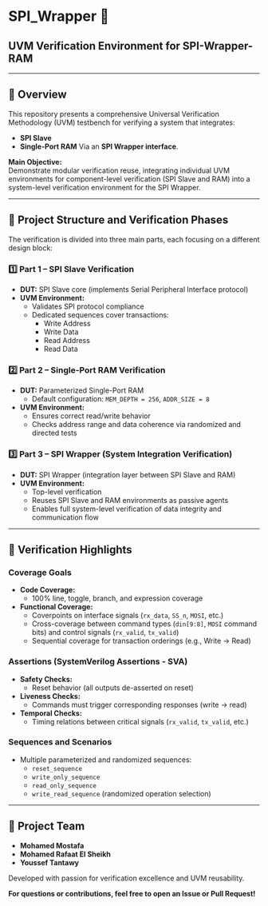 # SPI_Wrapper 🧩

## UVM Verification Environment for SPI-Wrapper-RAM

---

## 📜 Overview

This repository presents a comprehensive Universal Verification Methodology (UVM) testbench for verifying a system that integrates:
- **SPI Slave**
- **Single-Port RAM**
Via an **SPI Wrapper interface**.

**Main Objective:**  
Demonstrate modular verification reuse, integrating individual UVM environments for component-level verification (SPI Slave and RAM) into a system-level verification environment for the SPI Wrapper.

---

## 🧠 Project Structure and Verification Phases

The verification is divided into three main parts, each focusing on a different design block:

### 1️⃣ Part 1 – SPI Slave Verification
- **DUT:** SPI Slave core (implements Serial Peripheral Interface protocol)
- **UVM Environment:**  
  - Validates SPI protocol compliance
  - Dedicated sequences cover transactions:
    - Write Address
    - Write Data
    - Read Address
    - Read Data

### 2️⃣ Part 2 – Single-Port RAM Verification
- **DUT:** Parameterized Single-Port RAM  
  - Default configuration: `MEM_DEPTH = 256`, `ADDR_SIZE = 8`
- **UVM Environment:**  
  - Ensures correct read/write behavior
  - Checks address range and data coherence via randomized and directed tests

### 3️⃣ Part 3 – SPI Wrapper (System Integration Verification)
- **DUT:** SPI Wrapper (integration layer between SPI Slave and RAM)
- **UVM Environment:**  
  - Top-level verification
  - Reuses SPI Slave and RAM environments as passive agents
  - Enables full system-level verification of data integrity and communication flow

---

## 🎯 Verification Highlights

### Coverage Goals

- **Code Coverage:**  
  - 100% line, toggle, branch, and expression coverage
- **Functional Coverage:**  
  - Coverpoints on interface signals (`rx_data`, `SS_n`, `MOSI`, etc.)
  - Cross-coverage between command types (`din[9:8]`, `MOSI` command bits) and control signals (`rx_valid`, `tx_valid`)
  - Sequential coverage for transaction orderings (e.g., Write → Read)

### Assertions (SystemVerilog Assertions - SVA)

- **Safety Checks:**  
  - Reset behavior (all outputs de-asserted on reset)
- **Liveness Checks:**  
  - Commands must trigger corresponding responses (write → read)
- **Temporal Checks:**  
  - Timing relations between critical signals (`rx_valid`, `tx_valid`, etc.)

### Sequences and Scenarios

- Multiple parameterized and randomized sequences:
  - `reset_sequence`
  - `write_only_sequence`
  - `read_only_sequence`
  - `write_read_sequence` (randomized operation selection)

---

## 👥 Project Team

- **Mohamed Mostafa**
- **Mohamed Rafaat El Sheikh**
- **Youssef Tantawy**

Developed with passion for verification excellence and UVM reusability.



**For questions or contributions, feel free to open an Issue or Pull Request!**
